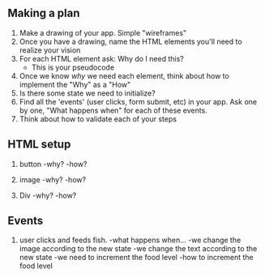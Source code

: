 ## Making a plan
1) Make a drawing of your app. Simple "wireframes"
2) Once you have a drawing, name the HTML elements you'll need to realize your vision
3) For each HTML element ask: Why do I need this?
    - This is your pseudocode
4) Once we know _why_ we need each element, think about how to implement the "Why" as a "How"
5) Is there some state we need to initialize?
6) Find all the 'events' (user clicks, form submit, etc) in your app. Ask one by one, "What happens when" for each of these events.
7) Think about how to validate each of your steps


## HTML setup
1) button
    -why?
    -how?

2) image
    -why?
    -how?

3) Div
    -why?
    -how?

## Events
1) user clicks and feeds fish.
    -what happens when...
        -we change the image according to the new state
        -we change the text according to the new state
        -we need to increment the food level
    -how to increment the food level            